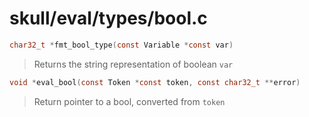 # skull/eval/types/bool.c

```c
char32_t *fmt_bool_type(const Variable *const var)
```

> Returns the string representation of boolean `var`

```c
void *eval_bool(const Token *const token, const char32_t **error)
```

> Return pointer to a bool, converted from `token`

